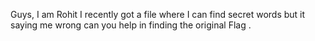 Guys, I am Rohit I recently got a file where I can find secret words but it saying me wrong can you help in finding the original Flag .